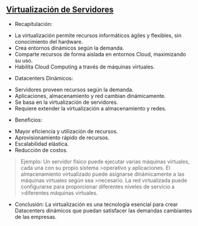 ## [Virtualización de Servidores]()

- Recapitulación:
* La virtualización permite recursos informáticos ágiles y flexibles, sin conocimiento del hardware.
* Crea entornos dinámicos según la demanda.
* Comparte recursos de forma aislada en entornos Cloud, maximizando su uso.
* Habilita Cloud Computing a través de máquinas virtuales.

- Datacenters Dinámicos:
* Servidores proveen recursos según la demanda.
* Aplicaciones, almacenamiento y red cambian dinámicamente.
* Se basa en la virtualización de servidores.
* Requiere extender la virtualización a almacenamiento y redes.

- Beneficios:
* Mayor eficiencia y utilización de recursos.
* Aprovisionamiento rápido de recursos.
* Escalabilidad elástica.
* Reducción de costos.

>Ejemplo:
>Un servidor físico puede ejecutar varias máquinas virtuales, cada una con su propio sistema >operativo y aplicaciones.
>El almacenamiento virtualizado puede asignarse dinámicamente a las máquinas virtuales según sea >necesario.
>La red virtualizada puede configurarse para proporcionar diferentes niveles de servicio a >diferentes máquinas virtuales.


- Conclusión:
La virtualización es una tecnología esencial para crear Datacenters dinámicos que puedan satisfacer las demandas cambiantes de las empresas.